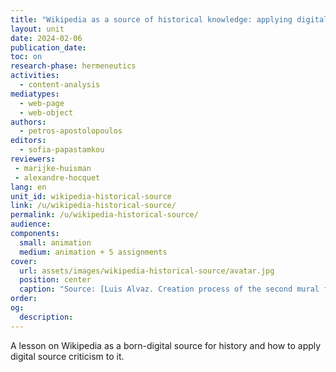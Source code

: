 ```yaml
---
title: "Wikipedia as a source of historical knowledge: applying digital source criticism"
layout: unit
date: 2024-02-06
publication_date: 
toc: on
research-phase: hermeneutics
activities: 
  - content-analysis 
mediatypes:
  - web-page
  - web-object
authors: 
  - petros-apostolopoulos
editors: 
  - sofia-papastamkou
reviewers:
 - marijke-huisman
 - alexandre-hocquet
lang: en
unit_id: wikipedia-historical-source
link: /u/wikipedia-historical-source/
permalink: /u/wikipedia-historical-source/
audience: 
components:
  small: animation
  medium: animation + 5 assignments
cover:
  url: assets/images/wikipedia-historical-source/avatar.jpg 
  position: center
  caption: "Source: [Luis Alvaz. Creation process of the second mural for the celebration of the 20th anniversary of Wikipedia in Spanish. 16 May 2021)](https://commons.wikimedia.org/wiki/File:Proceso_de_creaci%C3%B3n_del_segundo_mural_Wikipedia_20_en_Aguascalientes_38.jpg)"
order: 
og:
  description: 
---
```


 A lesson on Wikipedia as a born-digital source for history and how to apply digital source criticism to it.